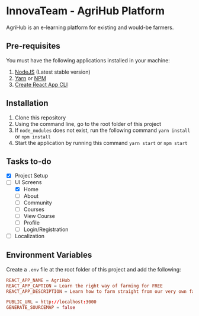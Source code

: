 # InnovaTeam - AgriHub Platform

AgriHub is an e-learning platform for existing and would-be farmers.

## Pre-requisites

You must have the following applications installed in your machine:

1. [NodeJS](https://nodejs.org/en/) (Latest stable version)
2. [Yarn](https://classic.yarnpkg.com/en/docs/install/#mac-stable) or [NPM](https://www.npmjs.com/get-npm)
3. [Create React App CLI](https://reactjs.org/docs/create-a-new-react-app.html)

## Installation

1. Clone this repository
2. Using the command line, go to the root folder of this project
3. If `node_modules` does not exist, run the following command `yarn install` or `npm install`
4. Start the application by running this command `yarn start` or `npm start`

## Tasks to-do

- [x] Project Setup
- [ ] UI Screens
  - [x] Home
  - [ ] About
  - [ ] Community
  - [ ] Courses
  - [ ] View Course
  - [ ] Profile
  - [ ] Login/Registration
- [ ] Localization

## Environment Variables

Create a `.env` file at the root folder of this project and add the following:

```conf
REACT_APP_NAME = AgriHub
REACT_APP_CAPTION = Learn the right way of farming for FREE
REACT_APP_DESCRIPTION = Learn how to farm straight from our very own farmers

PUBLIC_URL = http://localhost:3000
GENERATE_SOURCEMAP = false
```
